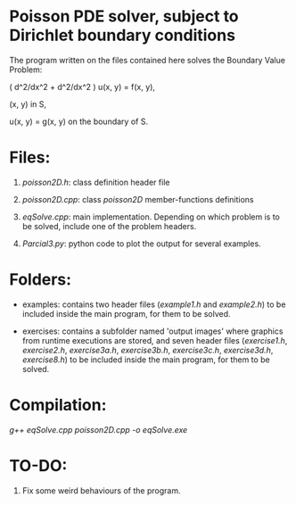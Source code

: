 # Poisson PDE solver, subject to Dirichlet boundary conditions

The program written on the files contained here solves the Boundary Value Problem:

( d^2/dx^2 + d^2/dx^2 ) u(x, y) = f(x, y), 

(x, y) in S, 

u(x, y) = g(x, y) on the boundary of S.


# Files:

1. *poisson2D.h*: class definition header file

2. *poisson2D.cpp*: class *poisson2D* member-functions definitions

3. *eqSolve.cpp*: main implementation. Depending on which problem is to be solved, include one of the problem headers.

4. *Parcial3.py*: python code to plot the output for several examples.


# Folders:

- examples: contains two header files (*example1.h* and *example2.h*) to be included inside the main program, for them to be solved.

- exercises: contains a subfolder named 'output images' where graphics from runtime executions are stored, and seven header files (*exercise1.h*, *exercise2.h*, *exercise3a.h*, *exercise3b.h*, *exercise3c.h*, *exercise3d.h*, *exercise8.h*) to be included inside the main program, for them to be solved.


# Compilation:

*g++ eqSolve.cpp poisson2D.cpp -o eqSolve.exe*

# TO-DO:

1. Fix some weird behaviours of the program.
